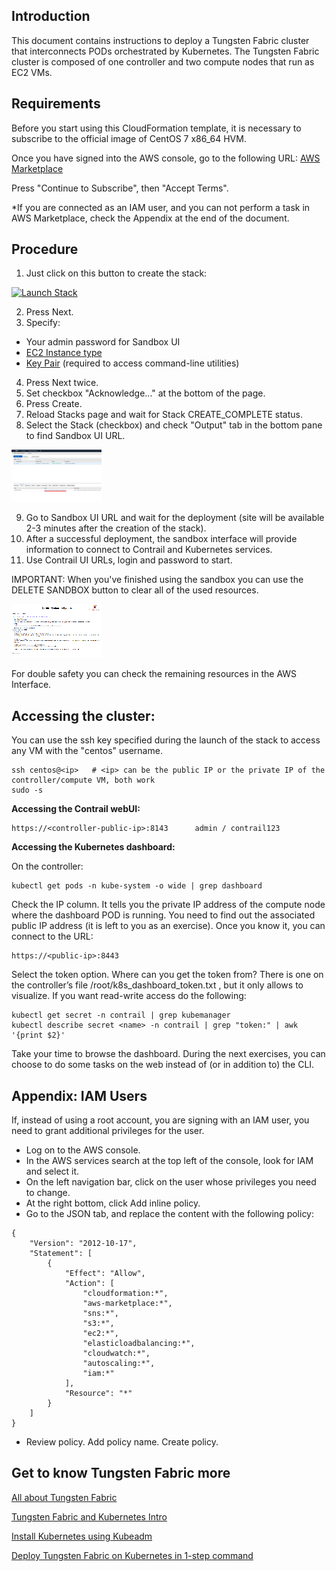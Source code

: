 ## Introduction

This document contains instructions to deploy a Tungsten Fabric cluster that interconnects PODs orchestrated by Kubernetes. The Tungsten Fabric cluster is composed of one controller and two compute nodes that run as EC2 VMs.

## Requirements

Before you start using this CloudFormation template, it is necessary to subscribe to the official image of CentOS 7 x86_64 HVM.

Once you have signed into the AWS console, go to the following URL: <a href="https://aws.amazon.com/marketplace/pp/B00O7WM7QW/" target="_blank">AWS Marketplace</a>

Press "Continue to Subscribe", then "Accept Terms".

*If you are connected as an IAM user, and you can not perform a task in AWS Marketplace, check the Appendix at the end of the document.

## Procedure

1. Just click on this button to create the stack:

<a href="https://console.aws.amazon.com/cloudformation/home#/stacks/new?stackName=tungstenfabric-k8s&amp;templateURL=https://s3-us-west-2.amazonaws.com/tungsten-fabric-sandbox/tungsten_fabric_stack_template.yaml" target="_blank"><img alt="Launch Stack" src="https://cdn.rawgit.com/buildkite/cloudformation-launch-stack-button-svg/master/launch-stack.svg"></a>

2. Press Next.
3. Specify:
 * Your admin password for Sandbox UI
 * <a href="https://aws.amazon.com/ec2/instance-types" target="_blank">EC2 Instance type</a>
 * <a href="https://docs.aws.amazon.com/AWSEC2/latest/UserGuide/ec2-key-pairs.html" target="_blank">Key Pair</a> (required to access command-line utilities)
4. Press Next twice.
5. Set checkbox "Acknowledge..." at the bottom of the page.
6. Press Create.
7. Reload Stacks page and wait for Stack CREATE_COMPLETE status.
8. Select the Stack (checkbox) and check "Output" tab in the bottom pane to find Sandbox UI URL.

[ ![](images/status_stack_small.png) ](images/status_stack_1400x900.png)

9. Go to Sandbox UI URL and wait for the deployment (site will be available 2-3 minutes after the creation of the stack).
10. After a successful deployment, the sandbox interface will provide information to connect to Contrail and Kubernetes services.
11. Use  Contrail UI URLs, login and password to start.

IMPORTANT: When you've finished using the sandbox you can use the DELETE SANDBOX button to clear all of the used resources.

[ ![](images/delete_stack_small.png) ](images/delete_stack_1400x900.png)

For double safety you can check the remaining resources in the AWS Interface.

## Accessing the cluster:

You can use the ssh key specified during the launch of the stack to access any VM with the "centos" username.

```
ssh centos@<ip>   # <ip> can be the public IP or the private IP of the controller/compute VM, both work
sudo -s
```
**Accessing the Contrail webUI:**

```
https://<controller-public-ip>:8143      admin / contrail123
```

**Accessing the Kubernetes dashboard:**

On the controller:

```
kubectl get pods -n kube-system -o wide | grep dashboard
```

Check the IP column. It tells you the private IP address of the compute node where the dashboard POD is running. You need to find out the associated public IP address (it is left to you as an exercise). Once you know it, you can connect to the URL:

```
https://<public-ip>:8443
```

Select the token option. Where can you get the token from? There is one on the controller’s file /root/k8s_dashboard_token.txt , but it only allows to visualize. If you want read-write access do the following:

```
kubectl get secret -n contrail | grep kubemanager
kubectl describe secret <name> -n contrail | grep "token:" | awk '{print $2}'
```

Take your time to browse the dashboard. During the next exercises, you can choose to do some tasks on the web instead of (or in addition to) the CLI.


## Appendix: IAM Users

If, instead of using a root account, you are signing with an IAM user, you need to grant additional privileges for the user.

- Log on to the AWS console.
- In the AWS services search at the top left of the console, look for IAM and select it.
- On the left navigation bar, click on the user whose privileges you need to change.
- At the right bottom, click Add inline policy.
- Go to the JSON tab, and replace the content with the following policy:

```
{
    "Version": "2012-10-17",
    "Statement": [
        {
            "Effect": "Allow",
            "Action": [
                "cloudformation:*",
                "aws-marketplace:*",
                "sns:*",
                "s3:*",
                "ec2:*",
                "elasticloadbalancing:*",
                "cloudwatch:*",
                "autoscaling:*",
                "iam:*"
            ],
            "Resource": "*"
        }
    ]
}
```

- Review policy. Add policy name. Create policy.

## Get to know Tungsten Fabric more

[All about Tungsten Fabric](https://www.juniper.net/documentation/en_US/release-independent/contrail/information-products/pathway-pages/index.html)

[Tungsten Fabric and Kubernetes Intro](https://github.com/Juniper/contrail-controller/wiki/Kubernetes)

[Install Kubernetes using Kubeadm](https://github.com/Juniper/contrail-controller/wiki/Install-K8s-using-Kubeadm)

[Deploy Tungsten Fabric on Kubernetes in 1-step command](Tungsten-Fabric-one-line-install-on-k8s.md)


